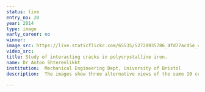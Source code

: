 ```yaml
---
status: live
entry_no: 20
year: 2014
type: image 
early_career: no 
winner: 
image_src: https://live.staticflickr.com/65535/52720935786_4fd77acd5e_c_d.jpg
video_src: 
title: Study of interacting cracks in polycrystalline iron.
name: Dr Anton Shterenlikht
institution:  Mechanical Engineering Dept, University of Bristol
description:  The images show three alternative views of the same 10 cubic mm volume of iron with 10,000 uniquely shaped crystals.<br><br>To capture fine details of the shape of each crystal, they are built, on average, from 100,000 tiny cubic cells. The complete, 1 billion cell computer model, requires very large memory for the calculation and the visualisation, which is why we used Archer.<br><br>In the images the crystal boundaries are shown in purple. The cracks on {100} crystallographic planes are shown in yellow, and those on {110} planes are in green. {100} planes are easier to cleave, so there are more yellow cracks than green.<br><br>Cracks in individual crystals form a large crack system, spanning across multiple crystal boundaries. A view of cracks through semi-transparent network of crystal boundaries enables a detailed analysis of the influence of crystal boundary orientation on fracture energy, the ultimate aim of this work.
  
---
```

